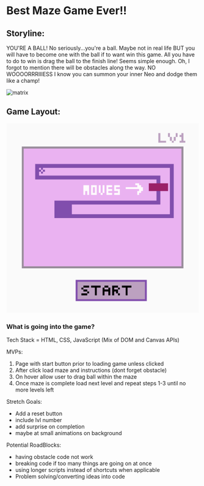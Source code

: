 # Best Maze Game Ever!!

## Storyline:

YOU'RE A BALL! No seriously...you're a ball. Maybe not in real life BUT you will have to become one with the ball if to want win this game. All you have to do to win is drag the ball to the finish line! Seems simple enough. Oh, I forgot to mention there will be obstacles along the way. NO WOOOORRRIIIESS I know you can summon your inner Neo and dodge them like a champ!

![matrix](https://media.giphy.com/media/eIm624c8nnNbiG0V3g/giphy.gif)

## Game Layout:
![Wireframe](ProjectOne-Wireframe.png)

### What is going into the game? 
Tech Stack = HTML, CSS, JavaScript (Mix of DOM and Canvas APIs)

MVPs:
1. Page with start button prior to loading game unless clicked
1. After click load maze and instructions (dont forget obstacle)
1. On hover allow user to drag ball within the maze 
1. Once maze is complete load next level and repeat steps 1-3 until no more levels left

Stretch Goals:
* Add a reset button
* include lvl number
* add surprise on completion
* maybe at small animations on background

Potential RoadBlocks:
* having obstacle code not work
* breaking code if too many things are going on at once 
* using longer scripts instead of shortcuts when applicable 
* Problem solving/converting ideas into code


